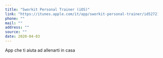 ```yaml
---
title: "Sworkit Personal Trainer (iOS)"
link: "https://itunes.apple.com/it/app/sworkit-personal-trainer/id527219710?mt=8"
phone: ""
mail: ""
address: ""
source: ""
date: 2020-04-03
---
```


App che ti aiuta ad allenarti in casa
